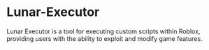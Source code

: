 # Lunar-Executor
Lunar Executor is a tool for executing custom scripts within Roblox, providing users with the ability to exploit and modify game features.
